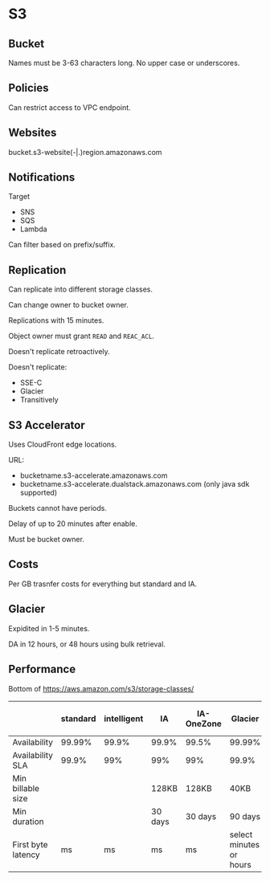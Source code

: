 # S3

## Bucket

Names must be 3-63 characters long. No upper case or underscores.

## Policies

Can restrict access to VPC endpoint.

## Websites

bucket.s3-website(-|.)region.amazonaws.com

## Notifications

Target

- SNS
- SQS
- Lambda

Can filter based on prefix/suffix.

## Replication

Can replicate into different storage classes.

Can change owner to bucket owner.

Replications with 15 minutes.

Object owner must grant `READ` and `REAC_ACL`.

Doesn't replicate retroactively.

Doesn't replicate:

- SSE-C
- Glacier
- Transitively

## S3 Accelerator

Uses CloudFront edge locations.

URL:

- bucketname.s3-accelerate.amazonaws.com
- bucketname.s3-accelerate.dualstack.amazonaws.com (only java sdk supported)

Buckets cannot have periods.

Delay of up to 20 minutes after enable.

Must be bucket owner.

## Costs

Per GB trasnfer costs for everything but standard and IA.

## Glacier

Expidited in 1-5 minutes.

DA in 12 hours, or 48 hours using bulk retrieval.

## Performance

Bottom of https://aws.amazon.com/s3/storage-classes/

||standard|intelligent|IA|IA-OneZone|Glacier|Glacer Deep Archive|
|-|-|-|-|-|-|-|
|Availability|99.99%|99.9%|99.9%|99.5%|99.99%|99.99%|
|Availability SLA|99.9%|99%|99%|99%|99.9%|99.9%|
|Min billable size|||128KB|128KB|40KB|40KB|
|Min duration|||30 days|30 days|90 days|180 days|
|First byte latency|ms|ms|ms|ms|select minutes or hours|select hours|
